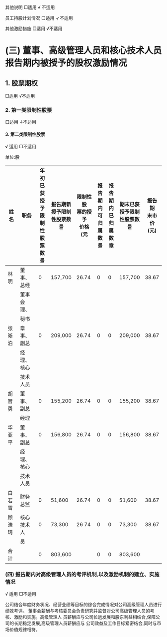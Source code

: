 其他说明 □适用 √ 不适用

员工持股计划情况 口适用 ィ不适用

其他激励措施 □适用 √不适用

# (三) 董事、高级管理人员和核心技术人员报告期内被授予的股权激励情况

## 1. 股票期权

□适用 √不适用

### 2. 第一类限制性股票

口适用 ↓不适用

#### 3. 第二类限制性股票

√ 适用 □不适用

单位:股

| 姓名  | 职务        | 年初已<br>获授予<br>限制性<br>股票数<br>를 | 报告期新<br>授予限制<br>性股票数<br>를 | 限制性股<br>票的授予<br>价格(元 | 报告<br>期内<br>可归<br>属数<br>를 | 报告<br>期内<br>已归<br>属数<br>章 | 期末已获<br>授予限制<br>性股票数<br>를 | 报告期<br>末市价<br>(元) |
|-----|-----------|-------------------------------|---------------------------|----------------------|---------------------------|---------------------------|---------------------------|-------------------|
| 林明  | 董事、<br>总经 | 0                             | 157,700                   | 26.74                | 0                         | 0                         | 157,700                   | 38.67             |
|     | 董事会<br>理、 |                               |                           |                      |                           |                           |                           |                   |
|     | 秘书        |                               |                           |                      |                           |                           |                           |                   |
| 张晰泊 | 章事、<br>副总 | 0                             | 209,000                   | 26.74                | 0                         | 0                         | 209,000                   | 38.67             |
|     | 经理、<br>核心 |                               |                           |                      |                           |                           |                           |                   |
|     | 技术人员      |                               |                           |                      |                           |                           |                           |                   |
| 胡智勇 | 董事、<br>副总 | 0                             | 155,200                   | 26.74                | 0                         | 0                         | 155,200                   | 38.67             |
|     | 经理        |                               |                           |                      |                           |                           |                           |                   |
| 华亚平 | 董事、<br>副总 | 0                             | 156,800                   | 26.74                | 0                         | 0                         | 156,800                   | 38.67             |
|     | 经理、<br>核心 |                               |                           |                      |                           |                           |                           |                   |
|     | 技术人员      |                               |                           |                      |                           |                           |                           |                   |
| 白若雪 | 财务总监      | 0                             | 51,600                    | 26.74                | 0                         | 0                         | 51,600                    | 38.67             |
| 顾浩琦 | 核心技术人     | 0                             | 73,300                    | 26 74                | 0                         | 0                         | 73,300                    | 38.67             |
|     | 员         |                               |                           |                      |                           |                           |                           |                   |
| 合计  |           | 0                             | 803,600                   |                      | 0                         | 0                         | 803,600                   |                   |

### (四) 报告期内对高级管理人员的考评机制,以及激励机制的建立、实施情况

√ 适用 □不适用

公司结合年度财务状况、经营业绩等目标的综合完成情况对公司高级管理人员进行绩效考评。 董事会薪酬与考核委员会负责研究并监督对公司高级管理人员的考核、激励和实施。高级管理人 员薪酬应与公司长远发展和股东利益相结合,保障公司的长期稳定发展,高级管理人员薪酬应与 公司效益及工作目标紧密结合,同时与市场价值规律相符。